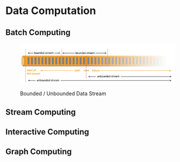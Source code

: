 # Data Computation

## Batch Computing

<figure><img src="../.gitbook/assets/data-time-series.png" alt=""><figcaption><p>Bounded / Unbounded Data Stream</p></figcaption></figure>



## Stream Computing



## Interactive Computing



## Graph Computing
